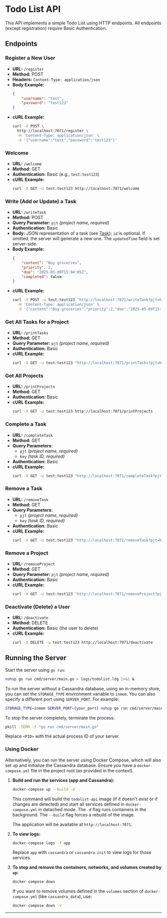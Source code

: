 # Todo List API

This API implements a simple Todo List using HTTP endpoints. All endpoints (except registration) require Basic Authentication.

## Endpoints

### Register a New User
- **URL:** `/register`
- **Method:** POST
- **Headers:** `Content-Type: application/json`
- **Body Example:**
  ```json
  {
      "username": "test",
      "password": "test123"
  }
  ```
- **cURL Example:**
  ```bash
  curl -X POST \
    http://localhost:7071/register \
    -H 'Content-Type: application/json' \
    -d '{"username":"test","password":"test123"}'
  ```

### Welcome
- **URL:** `/welcome`
- **Method:** GET
- **Authentication:** Basic (e.g., `test:test123`)
- **cURL Example:**
  ```bash
  curl -X GET -u test:test123 http://localhost:7071/welcome
  ```

### Write (Add or Update) a Task
- **URL:** `/writeTask`
- **Method:** POST
- **Query Parameter:** `pjt` _(project name, required)_
- **Authentication:** Basic
- **Body:** JSON representation of a task (see [Task](./internal/models/task.go)); `id` is optional. If omitted, the server will generate a new one. The `updatedTime` field is set server-side.
- **Body Example:**
  ```json
  {
      "content": "Buy groceries",
      "priority": 2,
      "due": "2025-05-09T15:04:05Z",
      "completed": false
  }
  ```
- **cURL Example:**
  ```bash
  curl -X POST -u test:test123 "http://localhost:7071/writeTask?pjt=home" \
    -H 'Content-Type: application/json' \
    -d '{"content":"Buy groceries","priority":2,"due":"2025-05-09T15:04:05Z","completed":false}'
  ```

### Get All Tasks for a Project
- **URL:** `/printTasks`
- **Method:** GET
- **Query Parameter:** `pjt` _(project name, required)_
- **Authentication:** Basic
- **cURL Example:**
  ```bash
  curl -X GET -u test:test123 "http://localhost:7071/printTasks?pjt=home"
  ```

### Get All Projects
- **URL:** `/printProjects`
- **Method:** GET
- **Authentication:** Basic
- **cURL Example:**
  ```bash
  curl -X GET -u test:test123 http://localhost:7071/printProjects
  ```

### Complete a Task
- **URL:** `/completeTask`
- **Method:** GET
- **Query Parameters:** 
  - `pjt` _(project name, required)_
  - `key` _(task ID, required)_
- **Authentication:** Basic
- **cURL Example:**
  ```bash
  curl -X GET -u test:test123 "http://localhost:7071/completeTask?pjt=home&key=task_xxx"
  ```

### Remove a Task
- **URL:** `/removeTask`
- **Method:** GET
- **Query Parameters:** 
  - `pjt` _(project name, required)_
  - `key` _(task ID, required)_
- **Authentication:** Basic
- **cURL Example:**
  ```bash
  curl -X GET -u test:test123 "http://localhost:7071/removeTask?pjt=home&key=task_xxx"
  ```

### Remove a Project
- **URL:** `/removeProject`
- **Method:** GET
- **Query Parameter:** `pjt` _(project name, required)_
- **Authentication:** Basic
- **cURL Example:**
  ```bash
  curl -X GET -u test:test123 "http://localhost:7071/removeProject?pjt=home"
  ```

### Deactivate (Delete) a User
- **URL:** `/deactivate`
- **Method:** DELETE
- **Authentication:** Basic (the user to delete)
- **cURL Example:**
  ```bash
  curl -X DELETE -u test:test123 http://localhost:7071/deactivate
  ```

## Running the Server

Start the server using `go run`:

```bash
nohup go run cmd/server/main.go > logs/todolist.log 2>&1 &
```

To run the server without a Cassandra database, using an in-memory store, you can set the `STORAGE_TYPE` environment variable to `inmem`. You can also specify a different port using `SERVER_PORT`. For example:

```bash
STORAGE_TYPE=inmem SERVER_PORT={your_port} nohup go run cmd/server/main.go > logs/todolist.log 2>&1 &
```

To stop the server completely, terminate the process:

```bash
pkill -TERM -f "go run cmd/server/main.go"
```

Replace `<PID>` with the actual process ID of your server.

### Using Docker

Alternatively, you can run the server using Docker Compose, which will also set up and initialize the Cassandra database. Ensure you have a `docker-compose.yml` file in the project root (as provided in the context).

1.  **Build and run the services (app and Cassandra):**
    ```bash
    docker-compose up --build -d
    ```
    This command will build the `todolist-api` image (if it doesn't exist or if changes are detected) and start all services defined in `docker-compose.yml` in detached mode. The `-d` flag runs containers in the background. The `--build` flag forces a rebuild of the image.

    The application will be available at `http://localhost:7071`.

2.  **To view logs:**
    ```bash
    docker-compose logs -f app
    ```
    Replace `app` with `cassandra` or `cassandra-init` to view logs for those services.

3.  **To stop and remove the containers, networks, and volumes created by `up`:**
    ```bash
    docker-compose down
    ```
    If you want to remove volumes defined in the `volumes` section of `docker-compose.yml` (like `cassandra_data`), use:
    ```bash
    docker-compose down -v
    ```

---
